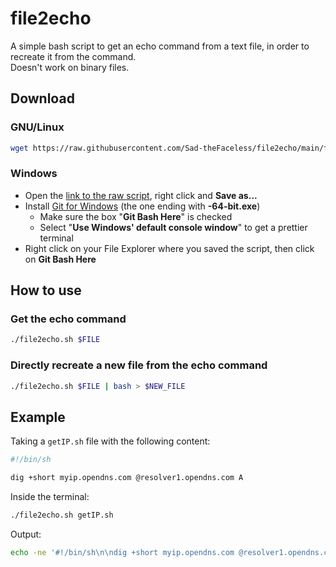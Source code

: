 # file2echo
A simple bash script to get an echo command from a text file, in order to recreate it from the command.  
Doesn't work on binary files.

## Download
### GNU/Linux
```bash
wget https://raw.githubusercontent.com/Sad-theFaceless/file2echo/main/file2echo.sh && chmod +x file2echo.sh
```
### Windows
- Open the [link to the raw script](https://raw.githubusercontent.com/Sad-theFaceless/file2echo/main/file2echo.sh), right click and **Save as...**
- Install [Git for Windows](https://github.com/git-for-windows/git/releases/latest) (the one ending with **-64-bit.exe**)
  - Make sure the box "**Git Bash Here**" is checked
  - Select "**Use Windows' default console window**" to get a prettier terminal
- Right click on your File Explorer where you saved the script, then click on **Git Bash Here**

## How to use
### Get the echo command
```bash
./file2echo.sh $FILE
```
### Directly recreate a new file from the echo command
```bash
./file2echo.sh $FILE | bash > $NEW_FILE
```

## Example
Taking a `getIP.sh` file with the following content:
```bash
#!/bin/sh

dig +short myip.opendns.com @resolver1.opendns.com A
```
Inside the terminal:
```bash
./file2echo.sh getIP.sh
```
Output:
```bash
echo -ne '#!/bin/sh\n\ndig +short myip.opendns.com @resolver1.opendns.com A\n'
```

